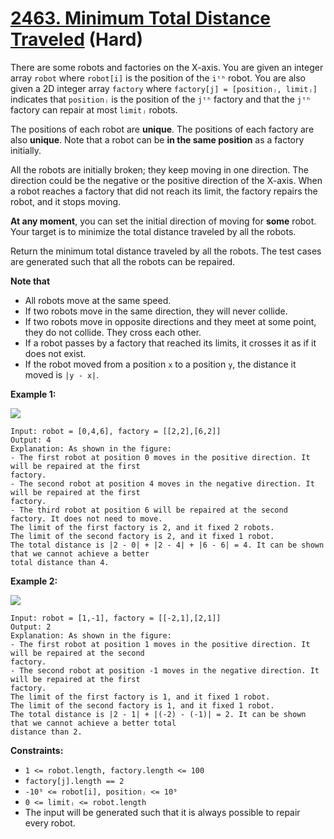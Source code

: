 # [2463. Minimum Total Distance Traveled][link] (Hard)

[link]: https://leetcode.com/problems/minimum-total-distance-traveled/

There are some robots and factories on the X-axis. You are given an integer array `robot` where
`robot[i]` is the position of the `iᵗʰ` robot. You are also given a 2D integer array `factory` where
`factory[j] = [positionⱼ, limitⱼ]` indicates that `positionⱼ` is the position of the `jᵗʰ` factory
and that the `jᵗʰ` factory can repair at most `limitⱼ` robots.

The positions of each robot are **unique**. The positions of each factory are also **unique**. Note
that a robot can be **in the same position** as a factory initially.

All the robots are initially broken; they keep moving in one direction. The direction could be the
negative or the positive direction of the X-axis. When a robot reaches a factory that did not reach
its limit, the factory repairs the robot, and it stops moving.

**At any moment**, you can set the initial direction of moving for **some** robot. Your target is to
minimize the total distance traveled by all the robots.

Return the minimum total distance traveled by all the robots. The test cases are generated such that
all the robots can be repaired.

**Note that**

- All robots move at the same speed.
- If two robots move in the same direction, they will never collide.
- If two robots move in opposite directions and they meet at some point, they do not collide. They
cross each other.
- If a robot passes by a factory that reached its limits, it crosses it as if it does not exist.
- If the robot moved from a position `x` to a position `y`, the distance it moved is `|y - x|`.

**Example 1:**

![](https://assets.leetcode.com/uploads/2022/09/15/example1.jpg)

```
Input: robot = [0,4,6], factory = [[2,2],[6,2]]
Output: 4
Explanation: As shown in the figure:
- The first robot at position 0 moves in the positive direction. It will be repaired at the first
factory.
- The second robot at position 4 moves in the negative direction. It will be repaired at the first
factory.
- The third robot at position 6 will be repaired at the second factory. It does not need to move.
The limit of the first factory is 2, and it fixed 2 robots.
The limit of the second factory is 2, and it fixed 1 robot.
The total distance is |2 - 0| + |2 - 4| + |6 - 6| = 4. It can be shown that we cannot achieve a better
total distance than 4.
```

**Example 2:**

![](https://assets.leetcode.com/uploads/2022/09/15/example-2.jpg)

```
Input: robot = [1,-1], factory = [[-2,1],[2,1]]
Output: 2
Explanation: As shown in the figure:
- The first robot at position 1 moves in the positive direction. It will be repaired at the second
factory.
- The second robot at position -1 moves in the negative direction. It will be repaired at the first
factory.
The limit of the first factory is 1, and it fixed 1 robot.
The limit of the second factory is 1, and it fixed 1 robot.
The total distance is |2 - 1| + |(-2) - (-1)| = 2. It can be shown that we cannot achieve a better total
distance than 2.
```

**Constraints:**

- `1 <= robot.length, factory.length <= 100`
- `factory[j].length == 2`
- `-10⁹ <= robot[i], positionⱼ <= 10⁹`
- `0 <= limitⱼ <= robot.length`
- The input will be generated such that it is always possible to repair every robot.
